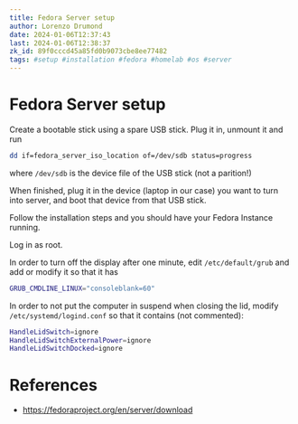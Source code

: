 ```yaml
---
title: Fedora Server setup
author: Lorenzo Drumond
date: 2024-01-06T12:37:43
last: 2024-01-06T12:38:37
zk_id: 89f0cccd45a85fd0b9073cbe8ee77482
tags: #setup #installation #fedora #homelab #os #server
---
```



# Fedora Server setup
Create a bootable stick using a spare USB stick. Plug it in, unmount it and run
```bash
dd if=fedora_server_iso_location of=/dev/sdb status=progress
```
where `/dev/sdb` is the device file of the USB stick (not a parition!)

When finished, plug it in the device (laptop in our case) you want to turn into server, and boot that device from that USB stick.

Follow the installation steps and you should have your Fedora Instance running.

Log in as root.

In order to turn off the display after one minute, edit `/etc/default/grub` and add or modify it so that it has
```bash
GRUB_CMDLINE_LINUX="consoleblank=60"
```

In order to not put the computer in suspend when closing the lid, modify `/etc/systemd/logind.conf` so that
it contains (not commented):
```bash
HandleLidSwitch=ignore
HandleLidSwitchExternalPower=ignore
HandleLidSwitchDocked=ignore
```

# References
- https://fedoraproject.org/en/server/download

